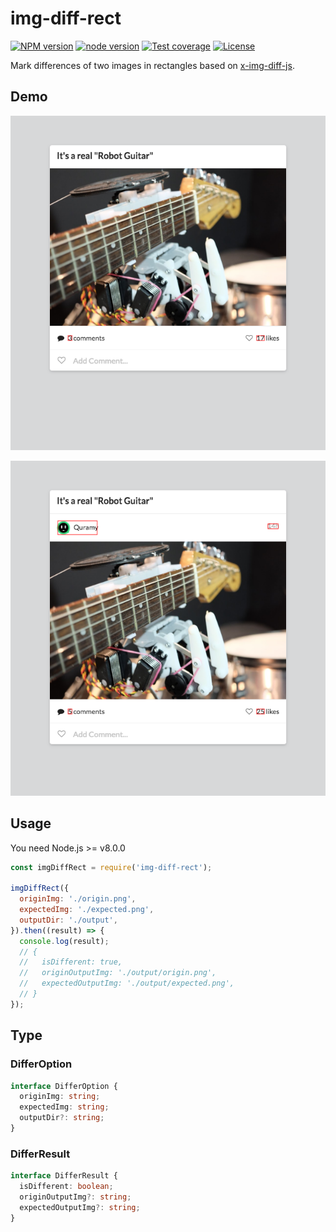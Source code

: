 # img-diff-rect

[![NPM version](https://img.shields.io/npm/v/img-diff-rect.svg?style=flat-square)](https://npmjs.org/package/img-diff-rect)
[![node version](https://img.shields.io/badge/node.js-%3E=8-green.svg?style=flat-square)](http://nodejs.org/download/)
[![Test coverage](https://codecov.io/gh/elvinn/img-diff-rect/branch/master/graph/badge.svg?style=flat-square)](https://codecov.io/gh/elvinn/img-diff-rect)
[![License](https://img.shields.io/npm/l/img-diff-rect.svg?style=flat-square)](https://www.npmjs.com/package/img-diff-rect)


Mark differences of two images in rectangles based on [x-img-diff-js](https://github.com/reg-viz/x-img-diff-js).

## Demo

![output 1](./src/__test__/output/origin.png)

![output 1](./src/__test__/output/expected.png)


## Usage

You need Node.js >= v8.0.0

``` js
const imgDiffRect = require('img-diff-rect');

imgDiffRect({
  originImg: './origin.png',
  expectedImg: './expected.png',
  outputDir: './output',
}).then((result) => {
  console.log(result);
  // {
  //   isDifferent: true,
  //   originOutputImg: './output/origin.png',
  //   expectedOutputImg: './output/expected.png',
  // }
});
```

## Type

### DifferOption

``` ts
interface DifferOption {
  originImg: string;
  expectedImg: string;
  outputDir?: string;
}
```

### DifferResult

``` ts
interface DifferResult {
  isDifferent: boolean;
  originOutputImg?: string;
  expectedOutputImg?: string;
}
```